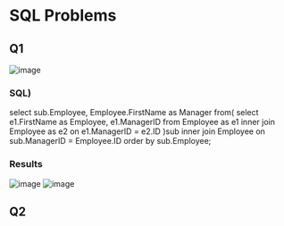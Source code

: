 # SQL Problems
## Q1
![image](https://user-images.githubusercontent.com/76544061/115945401-a7587880-a489-11eb-9188-f8e23b2af96e.png)

### SQL)
select sub.Employee, Employee.FirstName as Manager from(
   select e1.FirstName as Employee, e1.ManagerID from Employee as e1 inner join Employee as e2 on e1.ManagerID = e2.ID
)sub inner join Employee on sub.ManagerID = Employee.ID order by sub.Employee; 

### Results
![image](https://user-images.githubusercontent.com/76544061/115945432-d242cc80-a489-11eb-9252-57f34e2aa5af.png)
![image](https://user-images.githubusercontent.com/76544061/115945438-d7a01700-a489-11eb-86e1-bdfa65ffa202.png)

## Q2
